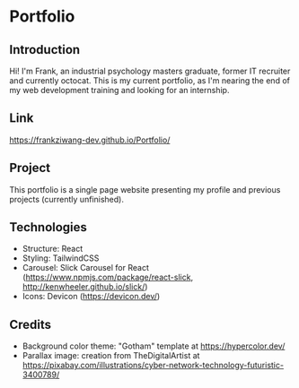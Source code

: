 # Portfolio
## Introduction
Hi! I'm Frank, an industrial psychology masters graduate, former IT recruiter and currently octocat.
This is my current portfolio, as I'm nearing the end of my web development training and looking for an internship.
## Link
https://frankziwang-dev.github.io/Portfolio/
## Project
This portfolio is a single page website presenting my profile and previous projects (currently unfinished).
## Technologies
- Structure: React
- Styling: TailwindCSS
- Carousel: Slick Carousel for React (https://www.npmjs.com/package/react-slick, http://kenwheeler.github.io/slick/)
- Icons: Devicon (https://devicon.dev/)
## Credits  
- Background color theme: "Gotham" template at https://hypercolor.dev/
- Parallax image: creation from TheDigitalArtist at https://pixabay.com/illustrations/cyber-network-technology-futuristic-3400789/